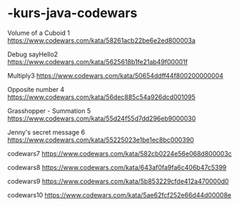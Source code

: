 # -kurs-java-codewars


Volume of a Cuboid
1 https://www.codewars.com/kata/58261acb22be6e2ed800003a

Debug sayHello2 https://www.codewars.com/kata/5625618b1fe21ab49f00001f

Multiply3 https://www.codewars.com/kata/50654ddff44f800200000004

Opposite number
4 https://www.codewars.com/kata/56dec885c54a926dcd001095

Grasshopper - Summation
5 https://www.codewars.com/kata/55d24f55d7dd296eb9000030

Jenny's secret message
6 https://www.codewars.com/kata/55225023e1be1ec8bc000390

codewars7 https://www.codewars.com/kata/582cb0224e56e068d800003c

codewars8 https://www.codewars.com/kata/643af0fa9fa6c406b47c5399

codewars9 https://www.codewars.com/kata/5b853229cfde412a470000d0

codewars10 https://www.codewars.com/kata/5ae62fcf252e66d44d00008e
